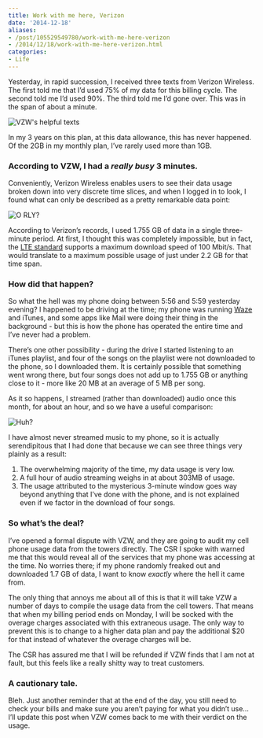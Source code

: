 ```yaml
---
title: Work with me here, Verizon
date: '2014-12-18'
aliases:
- /post/105529549780/work-with-me-here-verizon
- /2014/12/18/work-with-me-here-verizon.html
categories:
- Life
---
```

Yesterday, in rapid succession, I received three texts from Verizon Wireless. The first told me that I’d used 75% of my data for this billing cycle. The second told me I’d used 90%. The third told me I’d gone over. This was in the span of about a minute.

![VZW's helpful texts](/media/vzw1.png)

In my 3 years on this plan, at this data allowance, this has never happened. Of the 2GB in my monthly plan, I’ve rarely used more than 1GB.

### According to VZW, I had a _really busy_ 3 minutes.

Conveniently, Verizon Wireless enables users to see their data usage broken down into very discrete time slices, and when I logged in to look, I found what can only be described as a pretty remarkable data point:

![O RLY?](/media/vzw2.png)

According to Verizon’s records, I used 1.755 GB of data in a single three-minute period. At first, I thought this was completely impossible, but in fact, the [LTE standard](https://en.wikipedia.org/wiki/4G#Technical_understanding) supports a maximum download speed of 100 Mbit/s. That would translate to a maximum possible usage of just under 2.2 GB for that time span.

### How did that happen?

So what the hell was my phone doing between 5:56 and 5:59 yesterday evening? I happened to be driving at the time; my phone was running [Waze](https://www.waze.com/) and iTunes, and some apps like Mail were doing their thing in the background - but this is how the phone has operated the entire time and I’ve never had a problem.

There’s one other possibility - during the drive I started listening to an iTunes playlist, and four of the songs on the playlist were not downloaded to the phone, so I downloaded them. It is certainly possible that something went wrong there, but four songs does not add up to 1.755 GB or anything close to it - more like 20 MB at an average of 5 MB per song.

As it so happens, I streamed (rather than downloaded) audio once this month, for about an hour, and so we have a useful comparison:

![Huh?](/media/vzw3.png)

I have almost never streamed music to my phone, so it is actually serendipitous that I had done that because we can see three things very plainly as a result:

1. The overwhelming majority of the time, my data usage is very low.
2. A full hour of audio streaming weighs in at about 303MB of usage.
3. The usage attributed to the mysterious 3-minute window goes way beyond anything that I’ve done with the phone, and is not explained even if we factor in the download of four songs.

### So what’s the deal?

I’ve opened a formal dispute with VZW, and they are going to audit my cell phone usage data from the towers directly. The CSR I spoke with warned me that this would reveal all of the services that my phone was accessing at the time. No worries there; if my phone randomly freaked out and downloaded 1.7 GB of data, I want to know _exactly_ where the hell it came from.

The only thing that annoys me about all of this is that it will take VZW a number of days to compile the usage data from the cell towers. That means that when my billing period ends on Monday, I will be socked with the overage charges associated with this extraneous usage. The only way to prevent this is to change to a higher data plan and pay the additional $20 for that instead of whatever the overage charges will be.

The CSR has assured me that I will be refunded if VZW finds that I am not at fault, but this feels like a really shitty way to treat customers.

### A cautionary tale.

Bleh. Just another reminder that at the end of the day, you still need to check your bills and make sure you aren’t paying for what you didn’t use… I’ll update this post when VZW comes back to me with their verdict on the usage.
